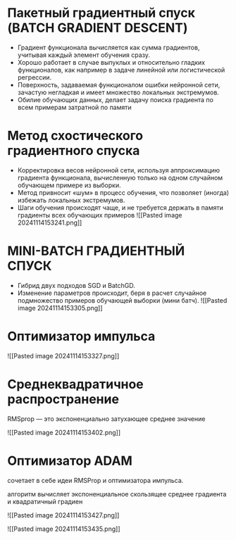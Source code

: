 # Пакетный градиентный спуск (BATCH GRADIENT DESCENT)

- Градиент функционала вычисляется как сумма градиентов, учитывая каждый элемент обучения сразу.
- Хорошо работает в случае выпуклых и относительно гладких функционалов, как например в задаче линейной или логистической регрессии.
- Поверхность, задаваемая функционалом ошибки нейронной сети, зачастую негладкая и имеет множество локальных экстремумов.
- Обилие обучающих данных, делает задачу поиска градиента по всем примерам затратной по памяти

# Метод схостического градиентного спуска

- Корректировка весов нейронной сети, используя аппроксимацию градиента функционала, вычисленную только на одном случайном обучающем примере из выборки.
- Метод привносит «шум» в процесс обучения, что позволяет (иногда) избежать локальных экстремумов.
- Шаги обучения происходят чаще, и не требуется держать в памяти градиенты всех обучающих примеров
![[Pasted image 20241114153241.png]]

# MINI-BATCH ГРАДИЕНТНЫЙ СПУСК

- Гибрид двух подходов SGD и BatchGD.
- Изменение параметров происходит, беря в расчет случайное подмножество примеров обучающей выборки (мини батч).
![[Pasted image 20241114153305.png]]

# Оптимизатор импульса

![[Pasted image 20241114153327.png]]

# Среднеквадратичное распространение

RMSprop — это экспоненциально затухающее среднее значение

![[Pasted image 20241114153402.png]]

# Оптимизатор ADAM

сочетает в себе идеи RMSProp и оптимизатора импульса.


алгоритм вычисляет экспоненциальное скользящее среднее градиента и квадратичный градиен

![[Pasted image 20241114153427.png]]

![[Pasted image 20241114153435.png]]

